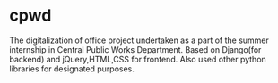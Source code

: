 cpwd
====
The digitalization of office project undertaken as a part of the summer internship in Central Public Works Department.
Based on Django(for backend) and jQuery,HTML,CSS for frontend. Also used other python libraries for designated purposes. 
